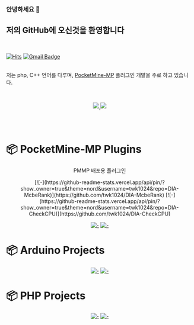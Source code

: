 <!--
**twk1024/twk1024** is a ✨ _special_ ✨ repository because its `README.md` (this file) appears on your GitHub profile.

- 🔭 🌱 👯 🤔 💬 📫 😄 ⚡

-->

### 안녕하세요 👋

## 저의 GitHub에 오신것을 환영합니다
<br>

[![Hits](https://hits.seeyoufarm.com/api/count/incr/badge.svg?url=https%3A%2F%2Fgithub.com%2Ftwk1024&count_bg=%2379C83D&title_bg=%23555555&icon=&icon_color=%23E7E7E7&title=hits&edge_flat=false)](https://hits.seeyoufarm.com)
[![Gmail Badge](https://img.shields.io/badge/Gmail-d14836?style=flat-square&logo=Gmail&logoColor=white&link=mailto:twk1024@diamc.kr)](mailto:twk1024@diamc.kr)
<br>
<br>

저는 php, C++ 언어를 다루며, [PocketMine-MP](https://pmmp.io/) 플러그인 개발을 주로 하고 있습니다.

<br>
<p align="center">
  <a href="#">
    <img src="https://github-readme-stats.vercel.app/api?username=twk1024&show_icons=true&include_all_commits=true&line_height=33&count_private=true&theme=nord" />
    <img src="https://github-readme-stats.vercel.app/api/top-langs?username=twk1024&langs_count=4&count_private=true&theme=nord" />
  </a>
  
  <br>
</p>

<br><br>

# :package: PocketMine-MP Plugins

<div align="center">
  <p>PMMP 배포용 플러그인</p>
  [![-](https://github-readme-stats.vercel.app/api/pin/?show_owner=true&theme=nord&username=twk1024&repo=DIA-McbeRank)](https://github.com/twk1024/DIA-McbeRank)
  [![-](https://github-readme-stats.vercel.app/api/pin/?show_owner=true&theme=nord&username=twk1024&repo=DIA-CheckCPU)](https://github.com/twk1024/DIA-CheckCPU)
  
  [![-](https://github-readme-stats.vercel.app/api/pin/?show_owner=true&theme=nord&username=twk1024&repo=DIA-NoDamage)](https://github.com/twk1024/DIA-NoDamage)
  [![-](https://github-readme-stats.vercel.app/api/pin/?show_owner=true&theme=nord&username=twk1024&repo=DIA-Reservation)](https://github.com/twk1024/DIA-Reservation)

</div>

# :package: Arduino Projects
<div align="center">
  
  [![-](https://github-readme-stats.vercel.app/api/pin/?show_owner=true&theme=nord&username=twk1024&repo=BlynkHumidityIoT-2020)](https://github.com/twk1024/BlynkHumidityIoT-2020)
  [![-](https://github-readme-stats.vercel.app/api/pin/?show_owner=true&theme=nord&username=twk1024&repo=BlynkHumidityIoT-2019)](https://github.com/twk1024/BlynkHumidityIoT-2019)
</div>

# :package: PHP Projects
<div align="center">
  
  [![-](https://github-readme-stats.vercel.app/api/pin/?show_owner=true&theme=nord&username=twk1024&repo=McbeRank-Website-API)](https://github.com/twk1024/McbeRank-Website-API)
  [![-](https://github-readme-stats.vercel.app/api/pin/?show_owner=true&theme=nord&username=twk1024&repo=DIA-Plus)](https://github.com/twk1024/DIA-Plus)
</div>
